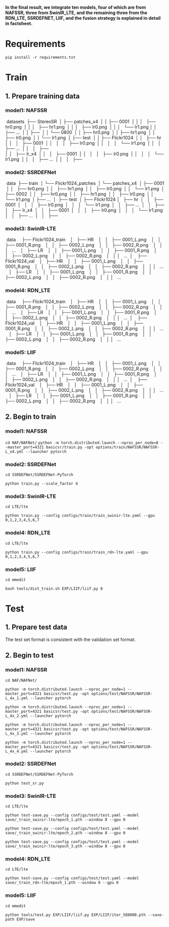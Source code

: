 **In the final result, we integrate ten models, four of which are from NAFSSR, three from SwinIR_LTE, and the remaining three from the RDN_LTE, SSRDEFNET, LIIF, and the fusion strategy is explained in detail in factsheet.**

# Requirements
```shell
pip install -r requirements.txt 
```
# Train
## 1. Prepare training data 


### model1: NAFSSR

​    datasets
​    ├── StereoSR
​    │   ├── patches_x4
​    │   │   ├── 0001
​    │   │   │   ├── hr0.png
​    │   │   │   ├── hr1.png
​    │   │   │   ├── lr0.png
​    │   │   │   └── lr1.png
​    │   │   ├── ...
​    │   │   ├── 
​    │   │   └── 0800
​    │   │       ├── hr0.png
​    │   │       ├── hr1.png
​    │   │       ├── lr0.png
​    │   │       └── lr1.png
​    │   ├── test
​    │   │   ├── Flickr1024
​    │   │       ├── hr
​    │   │       │   ├── 0001
​    │   │       │   │   ├── lr0.png
​    │   │       │   │   └── lr1.png
​    │   │       │   ├── ...
​    │   │       │   ├──	
​    │   │       ├── lr_x4
​    │   │       │   ├── 0001
​    │   │       │   │   ├── lr0.png
​    │   │       │   │   └── lr1.png
​    │   │       │   ├── ...
​    │   │       │   ├──

### model2: SSRDEFNet

​    data
​    ├── train
​    │	    └── Flickr1024_patches
​    │		└── patches_x4
​    │		    ├── 0001
​    │		    │   ├── hr0.png
​    │		    │   ├── hr1.png
​    │		    │   ├── lr0.png
​    │		    │   └── lr1.png
​    │		    ├── 0002
​    │		    │   ├── hr0.png
​    │		    │   ├── hr1.png
​    │		    │   ├── lr0.png
​    │		    │   └── lr1.png
​    │		    ├── ...
​    │
​    ├── test
​    │   ├── Flickr1024
​    │       ├── hr
​    │       │   ├── 0001
​    │       │   │   ├── lr0.png
​    │       │   │   └── lr1.png
​    │       │   ├── ...
​    │       │   ├──	
​    │       ├── lr_x4
​    │       │   ├── 0001
​    │       │   │   ├── lr0.png
​    │       │   │   └── lr1.png
​    │       │   ├── ...
​    │       │   ├──

### model3: SwinIR-LTE
​    data
    ├── Flickr1024_train
    │   ├── HR
    │   │   ├── 0001_L.png
    │   │   ├── 0001_R.png
    │   │   ├── 0002_L.png
    │   │   ├── 0002_R.png
    │   │   │    ...
    │   ├── LR
    │   │   ├── 0001_L.png
    │   │   ├── 0001_R.png
    │   │   ├── 0002_L.png
    │   │   ├── 0002_R.png
    │   │   │    ...
​    │
    ├── Flickr1024_val
    │   ├── HR
    │   │   ├── 0001_L.png
    │   │   ├── 0001_R.png
    │   │   ├── 0002_L.png
    │   │   ├── 0002_R.png
    │   │   │    ...
    │   ├── LR
    │   │   ├── 0001_L.png
    │   │   ├── 0001_R.png
    │   │   ├── 0002_L.png
    │   │   ├── 0002_R.png
    │   │   │    ...

### model4: RDN_LTE
​    data
    ├── Flickr1024_train
    │   ├── HR
    │   │   ├── 0001_L.png
    │   │   ├── 0001_R.png
    │   │   ├── 0002_L.png
    │   │   ├── 0002_R.png
    │   │   │    ...
    │   ├── LR
    │   │   ├── 0001_L.png
    │   │   ├── 0001_R.png
    │   │   ├── 0002_L.png
    │   │   ├── 0002_R.png
    │   │   │    ...
​    │
    ├── Flickr1024_val
    │   ├── HR
    │   │   ├── 0001_L.png
    │   │   ├── 0001_R.png
    │   │   ├── 0002_L.png
    │   │   ├── 0002_R.png
    │   │   │    ...
    │   ├── LR
    │   │   ├── 0001_L.png
    │   │   ├── 0001_R.png
    │   │   ├── 0002_L.png
    │   │   ├── 0002_R.png
    │   │   │    ...

### model5: LIIF
​    data
    ├── Flickr1024_train
    │   ├── HR
    │   │   ├── 0001_L.png
    │   │   ├── 0001_R.png
    │   │   ├── 0002_L.png
    │   │   ├── 0002_R.png
    │   │   │    ...
    │   ├── LR
    │   │   ├── 0001_L.png
    │   │   ├── 0001_R.png
    │   │   ├── 0002_L.png
    │   │   ├── 0002_R.png
    │   │   │    ...
​    │
    ├── Flickr1024_val
    │   ├── HR
    │   │   ├── 0001_L.png
    │   │   ├── 0001_R.png
    │   │   ├── 0002_L.png
    │   │   ├── 0002_R.png
    │   │   │    ...
    │   ├── LR
    │   │   ├── 0001_L.png
    │   │   ├── 0001_R.png
    │   │   ├── 0002_L.png
    │   │   ├── 0002_R.png
    │   │   │    ...




## 2. Begin to train

### model1: NAFSSR
`cd NAF/NAFNet/`
`python -m torch.distributed.launch --nproc_per_node=8 --master_port=4321 basicsr/train.py -opt options/train/NAFSSR/NAFSSR-L_x4.yml --launcher pytorch`

### model2: SSRDEFNet

`cd SSRDEFNet/SSRDEFNet-PyTorch`

`python train.py --scale_factor 4`

### model3: SwinIR-LTE

`cd LTE/lte`

`python train.py --config configs/train/train_swinir-lte.yaml --gpu 0,1,2,3,4,5,6,7`

### model4: RDN_LTE

`cd LTE/lte`

`python train.py --config configs/train/train_rdn-lte.yaml --gpu 0,1,2,3,4,5,6,7`

### model5: LIIF

`cd mmedit`

`bash tools/dist_train.sh EXP/LIIF/liif.py 8`

# Test
## 1. Prepare test data 
The test set format is consistent with the validation set format.

## 2. Begin to test
### model1: NAFSSR

`cd NAF/NAFNet/`

`python -m torch.distributed.launch --nproc_per_node=1 --master_port=4321 basicsr/test.py -opt options/test/NAFSSR/NAFSSR-L_4x_1.yml --launcher pytorch`

`python -m torch.distributed.launch --nproc_per_node=1 --master_port=4321 basicsr/test.py -opt options/test/NAFSSR/NAFSSR-L_4x_2.yml --launcher pytorch`

`python -m torch.distributed.launch --nproc_per_node=1 --master_port=4321 basicsr/test.py -opt options/test/NAFSSR/NAFSSR-L_4x_3.yml --launcher pytorch`

`python -m torch.distributed.launch --nproc_per_node=1 --master_port=4321 basicsr/test.py -opt options/test/NAFSSR/NAFSSR-L_4x_4.yml --launcher pytorch`

### model2: SSRDEFNet

`cd SSRDEFNet/SSRDEFNet-PyTorch`

`python test_sr.py`

### model3: SwinIR-LTE

`cd LTE/lte`

`python test-save.py --config configs/test/test.yaml --model save/_train_swinir-lte/epoch_1.pth --window 8 --gpu 0`

`python test-save.py --config configs/test/test.yaml --model save/_train_swinir-lte/epoch_2.pth --window 8 --gpu 0`

`python test-save.py --config configs/test/test.yaml --model save/_train_swinir-lte/epoch_3.pth --window 8 --gpu 0`

### model4: RDN_LTE

`cd LTE/lte`

`python test-save.py --config configs/test/test.yaml --model save/_train_rdn-lte/epoch_1.pth --window 8 --gpu 0`

### model5: LIIF

`cd mmedit`

`python tools/test.py EXP/LIIF/liif.py EXP/LIIF/iter_588000.pth --save-path EXP/save` 
